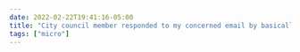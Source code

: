 ```yaml
---
date: 2022-02-22T19:41:16-05:00
title: "City council member responded to my concerned email by basically telling me I should have spoken up before the vote happened. Feels harsh but fair—want to do better about showing up and speaking up."
tags: ["micro"]
---
```

